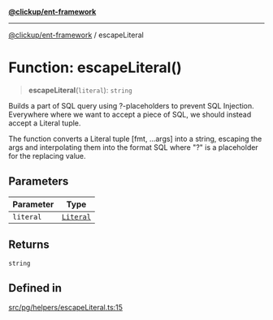 [**@clickup/ent-framework**](../README.md)

***

[@clickup/ent-framework](../globals.md) / escapeLiteral

# Function: escapeLiteral()

> **escapeLiteral**(`literal`): `string`

Builds a part of SQL query using ?-placeholders to prevent SQL Injection.
Everywhere where we want to accept a piece of SQL, we should instead accept a
Literal tuple.

The function converts a Literal tuple [fmt, ...args] into a string, escaping
the args and interpolating them into the format SQL where "?" is a
placeholder for the replacing value.

## Parameters

| Parameter | Type |
| ------ | ------ |
| `literal` | [`Literal`](../type-aliases/Literal.md) |

## Returns

`string`

## Defined in

[src/pg/helpers/escapeLiteral.ts:15](https://github.com/clickup/ent-framework/blob/master/src/pg/helpers/escapeLiteral.ts#L15)
